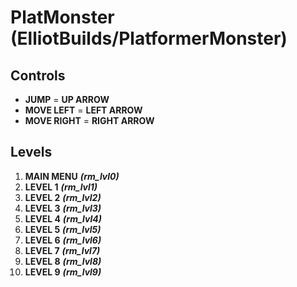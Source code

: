 # PlatMonster (ElliotBuilds/PlatformerMonster)
## Controls
- **JUMP** = **UP ARROW**
- **MOVE LEFT** = **LEFT ARROW**
- **MOVE RIGHT** = **RIGHT ARROW**
## Levels
1. **MAIN MENU** ***(rm_lvl0)***
2. **LEVEL 1** ***(rm_lvl1)***
3. **LEVEL 2** ***(rm_lvl2)***
4. **LEVEL 3** ***(rm_lvl3)***
5. **LEVEL 4** ***(rm_lvl4)***
6. **LEVEL 5** ***(rm_lvl5)***
7. **LEVEL 6** ***(rm_lvl6)***
8. **LEVEL 7** ***(rm_lvl7)***
9. **LEVEL 8** ***(rm_lvl8)***
10. **LEVEL 9** ***(rm_lvl9)***
